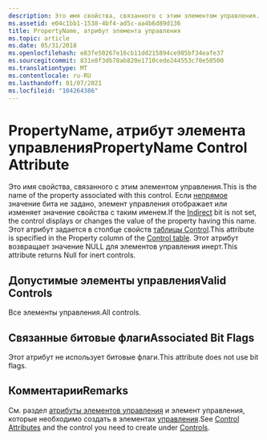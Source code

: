 ```yaml
---
description: Это имя свойства, связанного с этим элементом управления.
ms.assetid: e04c1bb1-1538-4bf4-ad5c-aa4b6d89d136
title: PropertyName, атрибут элемента управления
ms.topic: article
ms.date: 05/31/2018
ms.openlocfilehash: e83fe50267e16cb11dd215894ce985bf34eafe37
ms.sourcegitcommit: 831e8f3db78ab820e1710cede244553c70e50500
ms.translationtype: MT
ms.contentlocale: ru-RU
ms.lasthandoff: 01/07/2021
ms.locfileid: "104264386"
---
```

# <a name="propertyname-control-attribute"></a><span data-ttu-id="d48b8-103">PropertyName, атрибут элемента управления</span><span class="sxs-lookup"><span data-stu-id="d48b8-103">PropertyName Control Attribute</span></span>

<span data-ttu-id="d48b8-104">Это имя свойства, связанного с этим элементом управления.</span><span class="sxs-lookup"><span data-stu-id="d48b8-104">This is the name of the property associated with this control.</span></span> <span data-ttu-id="d48b8-105">Если [непрямое](indirect-control-attribute.md) значение бита не задано, элемент управления отображает или изменяет значение свойства с таким именем.</span><span class="sxs-lookup"><span data-stu-id="d48b8-105">If the [Indirect](indirect-control-attribute.md) bit is not set, the control displays or changes the value of the property having this name.</span></span> <span data-ttu-id="d48b8-106">Этот атрибут задается в столбце свойств [таблицы Control](control-table.md).</span><span class="sxs-lookup"><span data-stu-id="d48b8-106">This attribute is specified in the Property column of the [Control table](control-table.md).</span></span> <span data-ttu-id="d48b8-107">Этот атрибут возвращает значение NULL для элементов управления инерт.</span><span class="sxs-lookup"><span data-stu-id="d48b8-107">This attribute returns Null for inert controls.</span></span>

## <a name="valid-controls"></a><span data-ttu-id="d48b8-108">Допустимые элементы управления</span><span class="sxs-lookup"><span data-stu-id="d48b8-108">Valid Controls</span></span>

<span data-ttu-id="d48b8-109">Все элементы управления.</span><span class="sxs-lookup"><span data-stu-id="d48b8-109">All controls.</span></span>

## <a name="associated-bit-flags"></a><span data-ttu-id="d48b8-110">Связанные битовые флаги</span><span class="sxs-lookup"><span data-stu-id="d48b8-110">Associated Bit Flags</span></span>

<span data-ttu-id="d48b8-111">Этот атрибут не использует битовые флаги.</span><span class="sxs-lookup"><span data-stu-id="d48b8-111">This attribute does not use bit flags.</span></span>

## <a name="remarks"></a><span data-ttu-id="d48b8-112">Комментарии</span><span class="sxs-lookup"><span data-stu-id="d48b8-112">Remarks</span></span>

<span data-ttu-id="d48b8-113">См. раздел [атрибуты элементов управления](control-attributes.md) и элемент управления, которые необходимо создать в элементах [управления](controls.md).</span><span class="sxs-lookup"><span data-stu-id="d48b8-113">See [Control Attributes](control-attributes.md) and the control you need to create under [Controls](controls.md).</span></span>

 

 




